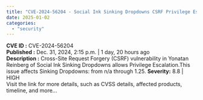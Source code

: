```yaml
---
title: "CVE-2024-56204 - Social Ink Sinking Dropdowns CSRF Privilege Escalation Vuln"
date: 2025-01-02
categories: 
  - "security"
---
```


**CVE ID :** CVE-2024-56204  
**Published :** Dec. 31, 2024, 2:15 p.m. | 1 day, 20 hours ago  
**Description :** Cross-Site Request Forgery (CSRF) vulnerability in Yonatan Reinberg of Social Ink Sinking Dropdowns allows Privilege Escalation.This issue affects Sinking Dropdowns: from n/a through 1.25. 
**Severity:** 8.8 | HIGH  
Visit the link for more details, such as CVSS details, affected products, timeline, and more...
